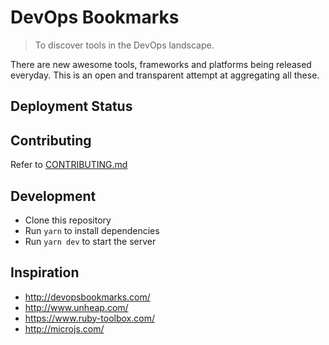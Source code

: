 # DevOps Bookmarks

> To discover tools in the DevOps landscape.

There are new awesome tools, frameworks and platforms being released everyday.
This is an open and transparent attempt at aggregating all these.

## Deployment Status

## Contributing

Refer to [CONTRIBUTING.md](https://github.com/devopsbookmarks/devopsbookmarks.com/blob/master/CONTRIBUTING.md)

## Development

* Clone this repository
* Run `yarn` to install dependencies
* Run `yarn dev` to start the server

## Inspiration

* http://devopsbookmarks.com/
* http://www.unheap.com/
* https://www.ruby-toolbox.com/
* http://microjs.com/
